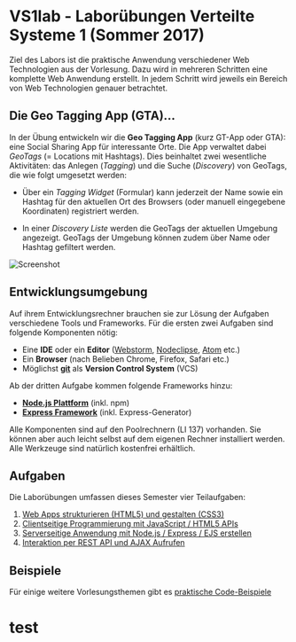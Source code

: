 # VS1lab - Laborübungen Verteilte Systeme 1 (Sommer 2017)
Ziel des Labors ist die praktische Anwendung verschiedener Web Technologien aus der Vorlesung. Dazu wird in mehreren Schritten eine komplette Web Anwendung erstellt. In jedem Schritt wird jeweils ein Bereich von Web Technologien genauer betrachtet.

## Die Geo Tagging App (GTA)...
In der Übung entwickeln wir die **Geo Tagging App** (kurz GT-App oder GTA): eine Social Sharing App für interessante Orte. Die App verwaltet dabei *GeoTags* (= Locations mit Hashtags). Dies beinhaltet zwei wesentliche Aktivitäten: das Anlegen (*Tagging*) und die Suche (*Discovery*) von GeoTags, die wie folgt umgesetzt werden:

- Über ein *Tagging Widget* (Formular) kann jederzeit der Name sowie ein Hashtag für den aktuellen Ort des Browsers (oder manuell eingegebene Koordinaten) registriert werden.

- In einer *Discovery Liste* werden die GeoTags der aktuellen Umgebung angezeigt. GeoTags der Umgebung können zudem über Name oder Hashtag gefiltert werden.

![Screenshot](https://github.com/zirpins/vs1lab/blob/master/gta-screen.png)

## Entwicklungsumgebung
Auf ihrem Entwicklungsrechner brauchen sie zur Lösung der Aufgaben verschiedene Tools und Frameworks. Für die ersten zwei Aufgaben sind folgende Komponenten nötig:

- Eine **IDE** oder ein **Editor** ([Webstorm](https://www.jetbrains.com/webstorm/), [Nodeclipse](http://www.nodeclipse.org), [Atom](https://atom.io) etc.)
- Ein **Browser** (nach Belieben Chrome, Firefox, Safari etc.)
- Möglichst [**git**](https://help.github.com/articles/set-up-git/) als **Version Control System** (VCS)

Ab der dritten Aufgabe kommen folgende Frameworks hinzu:

- [**Node.js Plattform**](https://nodejs.org) (inkl. npm)
- [**Express Framework**](http://expressjs.com) (inkl. Express-Generator)

Alle Komponenten sind auf den Poolrechnern (LI 137) vorhanden. Sie können aber auch leicht selbst auf dem eigenen Rechner installiert werden. Alle Werkzeuge sind natürlich kostenfrei erhältlich.

## Aufgaben
Die Laborübungen umfassen dieses Semester vier Teilaufgaben:

1. [Web Apps strukturieren (HTML5) und gestalten (CSS3) ](Aufgabe1)
2. [Clientseitige Programmierung mit JavaScript / HTML5 APIs](Aufgabe2)
3. [Serverseitige Anwendung mit Node.js / Express / EJS erstellen](Aufgabe3)
4. [Interaktion per REST API und AJAX Aufrufen](Aufgabe4)

## Beispiele
Für einige weitere Vorlesungsthemen gibt es [praktische Code-Beispiele](Beispiele)
# test
